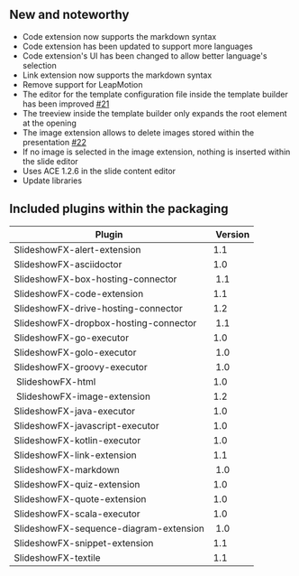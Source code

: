 ## New and noteworthy

* Code extension now supports the markdown syntax
* Code extension has been updated to support more languages
* Code extension's UI has been changed to allow better language's selection
* Link extension now supports the markdown syntax
* Remove support for LeapMotion
* The editor for the template configuration file inside the template builder has been improved [#21](https://github.com/twasyl/SlideshowFX/issues/21)
* The treeview inside the template builder only expands the root element at the opening
* The image extension allows to delete images stored within the presentation [#22](https://github.com/twasyl/SlideshowFX/issues/22)
* If no image is selected in the image extension, nothing is inserted within the slide editor
* Uses ACE 1.2.6 in the slide content editor
* Update libraries

## Included plugins within the packaging

| Plugin | Version |
| ------ | ------- |
| SlideshowFX-alert-extension | 1.1 |
| SlideshowFX-asciidoctor | 1.0 |
| SlideshowFX-box-hosting-connector | 1.1 |
| SlideshowFX-code-extension | 1.1 |
| SlideshowFX-drive-hosting-connector | 1.2 |
| SlideshowFX-dropbox-hosting-connector | 1.1 |
| SlideshowFX-go-executor | 1.0 |
| SlideshowFX-golo-executor | 1.0 |
| SlideshowFX-groovy-executor | 1.0 |
| SlideshowFX-html | 1.0 |
| SlideshowFX-image-extension | 1.2 |
| SlideshowFX-java-executor | 1.0 |
| SlideshowFX-javascript-executor | 1.0 |
| SlideshowFX-kotlin-executor | 1.0 |
| SlideshowFX-link-extension | 1.1 |
| SlideshowFX-markdown | 1.0 |
| SlideshowFX-quiz-extension | 1.0 |
| SlideshowFX-quote-extension | 1.0 |
| SlideshowFX-scala-executor | 1.0 |
| SlideshowFX-sequence-diagram-extension | 1.0 |
| SlideshowFX-snippet-extension | 1.1 |
| SlideshowFX-textile | 1.1 |